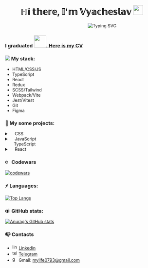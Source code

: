 <h1 align="center">
  ℍ𝕚 𝕥𝕙𝕖𝕣𝕖, 𝕀'𝕞 𝕍𝕪𝕒𝕔𝕙𝕖𝕤𝕝𝕒𝕧
  <img src="https://github.com/blackcater/blackcater/raw/main/images/Hi.gif" height="32"/>
</h1>
<div align="center">&nbsp;&nbsp;&nbsp;&nbsp;&nbsp;&nbsp;&nbsp;&nbsp;&nbsp;&nbsp;&nbsp;&nbsp;&nbsp;&nbsp;&nbsp;&nbsp;&nbsp;&nbsp;&nbsp;&nbsp;&nbsp;&nbsp;&nbsp;&nbsp;&nbsp;&nbsp;&nbsp;&nbsp;&nbsp;&nbsp;&nbsp;&nbsp;&nbsp;&nbsp;<img src="https://readme-typing-svg.herokuapp.com?font=Fira+Code&pause=1000&random=false&width=435&lines=Front-end+developer" alt="Typing SVG" /></div>

<h3>I graduated <a href="https://app.rs.school/cv/147e9db5-447a-4ba9-a9cd-402c02ec529c"><img width="40px" src="https://github.com/SlaVR7/slavr7/assets/105281241/f909b0fc-2d0b-46c5-b333-badb2ec204b0">. Here is my CV</a></h3>

<h3><img src="https://github.com/SlaVR7/slavr7/assets/105281241/b142220e-e6a2-4009-b8a6-f262221380ec"> My stack:</h3>
<ul>
  <li>HTML/CSS/JS</li>
  <li>TypeScript</li>
  <li>React</li>
  <li>Redux</li>
  <li>SCSS/Tailwind</li>
  <li>Webpack/Vite</li>
  <li>Jest/Vitest</li>
  <li>Git</li>
  <li>Figma</li>
</ul>

<h3>🌟 My some projects:</h3>

<details>
  <summary><img width="13px" src="https://github.com/SlaVR7/slavr7/assets/105281241/d626a113-5429-45b2-b911-da840857aaf3"> CSS</summary>
  <ul>
    <li><a href="https://github.com/SlaVR7/shelter">Shelter</a></li>
    <li><a href="https://github.com/SlaVR7/plants">Plants</a></li>
    <li><a href="https://github.com/SlaVR7/kinooskars">Kinooskars</a></li>
  </ul>
</details>
<details>
  <summary>
      <img width="13px" src="https://github.com/SlaVR7/slavr7/assets/105281241/9b63cd03-a6cf-477b-9d0d-deba9e3acfc4"> JavaScript
    <div>&nbsp;&nbsp;
      <img width="13px" src="https://github.com/SlaVR7/slavr7/assets/105281241/914a5d2b-c581-416d-9d38-4e6559bb3738"> TypeScript
    </div>
  </summary>
  <ul>
    <li><a href="https://github.com/SlaVR7/minesweeper">Minesweeper</a></li>
    <li><a href="https://github.com/SlaVR7/virtual-keyboard">Virtual keyboard</a></li>
    <li><a href="https://github.com/SlaVR7/RSS-CSS-Selectors">CSS-Selectors</a></li>
    <li><a href="https://github.com/SlaVR7/async-race">Async-race</a></li>
  </ul>
</details>
<details>
  <summary><img width="13px" src="https://github.com/SlaVR7/slavr7/assets/105281241/7cea524a-fdac-4c89-bd27-822eb60dcb71"> React</summary>
  <li><a href="https://github.com/SlaVR7/graphiql-app">GraphiQL</a></li>
  <li><a href="https://github.com/slavr7//final-task/">Soap shop</a></li>
</details>

<h3>
  <img width="17px" src="https://github.com/SlaVR7/slavr7/assets/105281241/08d8f332-59dc-489b-9b8d-f992fd5907e4" alt="codeward icon"> Codewars
</h3>

[![codewars](https://www.codewars.com/users/slavr/badges/large)](https://www.codewars.com/users/slavr)

<h3>⚡ Languages:</h3>

[![Top Langs](https://github-readme-stats.vercel.app/api/top-langs/?username=slavr7&layout=compact)](https://github.com/slavr7/github-readme-stats)

<h3>
  <img width="17px" src="https://github.com/SlaVR7/slavr7/assets/105281241/66db4123-809b-447b-9a59-5d4e9fe55d60" alt="github icon">
 GitHub stats:
</h3>

[![Anurag's GitHub stats](https://github-readme-stats.vercel.app/api?username=slavr7&hide=stars,issues,contribs&show=reviews&show_icons=true&theme=tokyonight&rank_icon=github)](https://github.com/slavr7/github-readme-stats)

<h3>📭 Contacts</h3>
<ul>
  <li>
    <img width="17px" src="https://github.com/SlaVR7/slavr7/assets/105281241/c0f6ff3d-b7f9-4128-8df1-00f7b8b918e9" alt="linkedin icon">
    <a href="" target="_blank">Linkedin</a>
  </li>
  <li>
    <img width="17px" src="https://github.com/SlaVR7/slavr7/assets/105281241/4ec8404a-e8ee-40bb-bb2b-c6cc6ab19a13" alt="telegram icon">
    <a href="https://t.me/skill_hunter" target="_blank"> Telegram</a>
  </li>
  <li>
    <img width="17px" src="https://github.com/SlaVR7/slavr7/assets/105281241/9f94abe8-bcc3-408a-af88-77e4ccf924c2" alt="gmail icon">
Gmail: <a href="mailto:mylife0793@gmail.com">mylife0793@gmail.com</a></li>
</ul>

